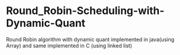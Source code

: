 # Round_Robin-Scheduling-with-Dynamic-Quant
Round Robin algorithm with dynamic quant implemented in java(using Array) and same implemented in C (using linked list)
